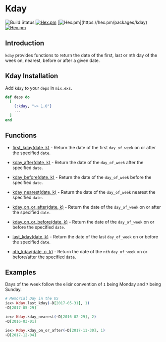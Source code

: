 # Kday
![Build Status](http://sweatbox.noexpectations.com.au:8080/buildStatus/icon?job=kday)
[![Hex.pm](https://img.shields.io/hexpm/v/kday.svg)](https://hex.pm/packages/kday)
[![Hex.pm](https://img.shields.io/hexpm/dw/kday.svg?)](https://hex.pm/packages/kday)
[![Hex.pm](https://img.shields.io/hexpm/l/kday.svg)](https://hex.pm/packages/kday)

## Introduction

`kday` provides functions to return the date of the first, last or nth day of the week on, nearest, before or after a given date.

## Kday Installation

Add `kday` to your `deps` in `mix.exs`.

```elixir
def deps do
  [
    {:kday, "~> 1.0"}
    ...
  ]
end
```

## Functions

* [first_kday(date, k)](https://hexdocs.pm/kday/Kday.html#first_kday/2) - Return the date of the first `day_of_week` on or after the specified `date`.

* [kday_after(date, k)](https://hexdocs.pm/kday/Kday.html#kday_after/2) - Return the date of the `day_of_week` after the specified `date`.

* [kday_before(date, k)](https://hexdocs.pm/kday/Kday.html#kday_before/2) - Return the date of the `day_of_week` before the specified `date`.

* [kday_nearest(date, k)](https://hexdocs.pm/kday/Kday.html#kday_nearest/2) - Return the date of the `day_of_week` nearest the specified `date`.

* [kday_on_or_after(date, k)](https://hexdocs.pm/kday/Kday.html#kday_on_or_after/2) - Return the date of the `day_of_week` on or after the specified `date`.

* [kday_on_or_before(date, k)](https://hexdocs.pm/kday/Kday.html#kday_on_or_before/2) - Return the date of the `day_of_week` on or before the specified `date`.

* [last_kday(date, k)](https://hexdocs.pm/kday/Kday.html#last_kday/2) - Return the date of the last `day_of_week` on or before the specified `date`.

* [nth_kday(date, n, k)](https://hexdocs.pm/kday/Kday.html#nth_kday/3) - Return the date of the `nth` `day_of_week` on or before/after the specified `date`.

## Examples
Days of the week follow the elixir convention of `1` being Monday and `7` being Sunday.

```elixir
# Memorial Day in the US
iex> Kday.last_kday(~D[2017-05-31], 1)
~D[2017-05-29]

iex> Kday.kday_nearest(~D[2016-02-29], 2)
~D[2016-03-01]

iex> Kday.kday_on_or_after(~D[2017-11-30], 1)
~D[2017-12-04]
```


